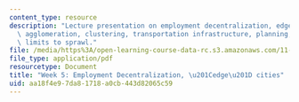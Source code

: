 ```yaml
---
content_type: resource
description: "Lecture presentation on employment decentralization, edge cities, local\
  \ agglomeration, clustering, transportation infrastructure, planning, and\r\nother\
  \ limits to sprawl."
file: /media/https%3A/open-learning-course-data-rc.s3.amazonaws.com/11-433j-real-estate-economics-fall-2008/aa18f4e97da81718a0cb443d82065c59_wk5.pdf
file_type: application/pdf
resourcetype: Document
title: "Week 5: Employment Decentralization, \u201Cedge\u201D cities"
uid: aa18f4e9-7da8-1718-a0cb-443d82065c59
---
```

